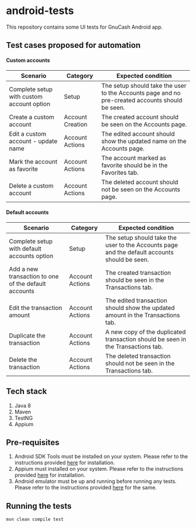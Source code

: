 # android-tests
This repository contains some UI tests for GnuCash Android app.

## Test cases proposed for automation
#### Custom accounts
| Scenario | Category | Expected condition |
| -------- | -------- | ------------------ |
| Complete setup with custom account option | Setup | The setup should take the user to the Accounts page and no pre-created accounts should be seen. |
| Create a custom account | Account Creation | The created account should be seen on the Accounts page. |
| Edit a custom account - update name | Account Actions | The edited account should show the updated name on the Accounts page. |
| Mark the account as favorite | Account Actions | The account marked as favorite should be in the Favorites tab. |
| Delete a custom account | Account Actions | The deleted account should not be seen on the Accounts page. |

#### Default accounts
| Scenario | Category | Expected condition |
| -------- | -------- | ------------------ |
| Complete setup with default accounts option | Setup | The setup should take the user to the Accounts page and the default accounts should be seen. |
| Add a new transaction to one of the default accounts | Account Actions | The created transaction should be seen in the Transactions tab. |
| Edit the transaction amount | Account Actions | The edited transaction should show the updated amount in the Transactions tab. |
| Duplicate the transaction | Account Actions | A new copy of the duplicated transaction should be seen in the Transactions tab. |
| Delete the transaction | Account Actions | The deleted transaction should not be seen in the Transactions tab. |

## Tech stack
1. Java 8
2. Maven
3. TestNG
4. Appium

## Pre-requisites
1. Android SDK Tools must be installed on your system. Please refer to the instructions provided [here](https://developer.android.com/studio?pkg=tools) for installation.
2. Appium must installed on your system. Please refer to the instructions provided [here](http://appium.io/docs/en/about-appium/getting-started/) for installation.
3. Android emulator must be up and running before running any tests. Please refer to the instructions provided [here](https://developer.android.com/studio/run/emulator-commandline) for the same.

## Running the tests
`mvn clean compile test`


